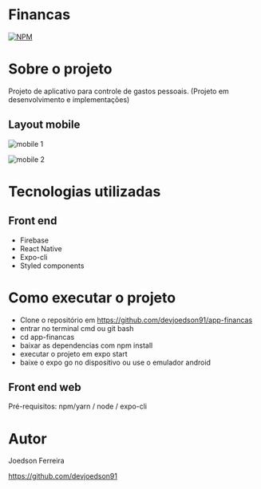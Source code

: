 # Financas
[![NPM](https://img.shields.io/npm/l/react)](https://github.com/devsuperior/sds1-wmazoni/blob/master/LICENSE) 

# Sobre o projeto

Projeto de aplicativo para controle de gastos pessoais. (Projeto em desenvolvimento e implementações)

## Layout mobile
![mobile 1](https://github.com/devjoedson91/React-prime/tree/main/assets/layout01.jpeg)

![mobile 2](https://github.com/devjoedson91/React-prime/tree/main/assets/layout02.jpeg)

# Tecnologias utilizadas
## Front end
- Firebase
- React Native
- Expo-cli
- Styled components

# Como executar o projeto

- Clone o repositório em https://github.com/devjoedson91/app-financas
- entrar no terminal cmd ou git bash
- cd app-financas
- baixar as dependencias com npm install
- executar o projeto em expo start
- baixe o expo go no dispositivo ou use o emulador android

## Front end web
Pré-requisitos: npm/yarn / node / expo-cli

# Autor

Joedson Ferreira

https://github.com/devjoedson91
 
 

